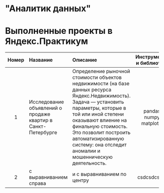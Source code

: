 # "Аналитик данных"
# Выполненные проекты в Яндекс.Практикум

| Номер | Название | Описание | Инструменты и библиотеки |
| :---------------------------: | :--------------------------- | :---------------------------|:---------------------------:|
| 1 | Исследование объявлений о продаже квартир в Санкт-Петербурге | Определение рыночной стоимости объектов недвижимости (на базе данных ресурса Яндекс.Недвижимость). Задача — установить параметры, которые в той или иной степени оказывают влиение на финальную стоимость. Это позволит построить автоматизированную систему: она отследит аномалии и мошенническую деятельность. | pandas, numpy, matplotlib |
| 2 | с выравниванием справа | и с выравниванием по центру | csdcsdcsdsc | 
